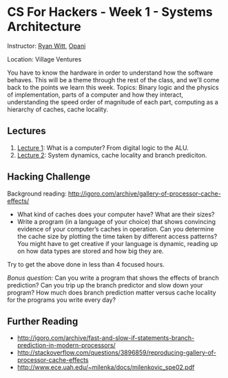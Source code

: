 # CS For Hackers - Week 1 - Systems Architecture

Instructor: [Ryan Witt](http://twitter.com/onecreativenerd), [Opani](http://opani.com/)

Location: Village Ventures

You have to know the hardware in order to understand how the software behaves. This
will be a theme through the rest of the class, and we'll come back to the
points we learn this week. Topics: Binary logic and the physics of
implementation, parts of a computer and how they interact, understanding the
speed order of magnitude of each part, computing as a hierarchy of caches,
cache locality.

## Lectures

1. [Lecture 1](https://github.com/generalassembly-studio/cs-for-hackers/blob/master/week-01/lecture1.md): What is a computer? From digital logic to the ALU.
2. [Lecture 2](https://github.com/generalassembly-studio/cs-for-hackers/blob/master/week-01/lecture2.md): System dynamics, cache locality and branch prediciton.

## Hacking Challenge

Background reading:
<http://igoro.com/archive/gallery-of-processor-cache-effects/>

- What kind of caches does your computer have? What are their sizes?  
- Write a program (in a language of your choice) that shows convincing evidence
  of your computer’s caches in operation. Can you determine the cache size by
  plotting the time taken by different access patterns?  You might have to get
  creative if your language is dynamic, reading up on how data types are stored
  and how big they are.

Try to get the above done in less than 4 focused hours.

*Bonus question:* Can you write a program that shows the effects of branch
prediction? Can you trip up the branch predictor and slow down your program?
How much does branch prediction matter versus cache locality for the programs
you write every day?


## Further Reading

- <http://igoro.com/archive/fast-and-slow-if-statements-branch-prediction-in-modern-processors/>
- <http://stackoverflow.com/questions/3896859/reproducing-gallery-of-processor-cache-effects>
- <http://www.ece.uah.edu/~milenka/docs/milenkovic_spe02.pdf>

